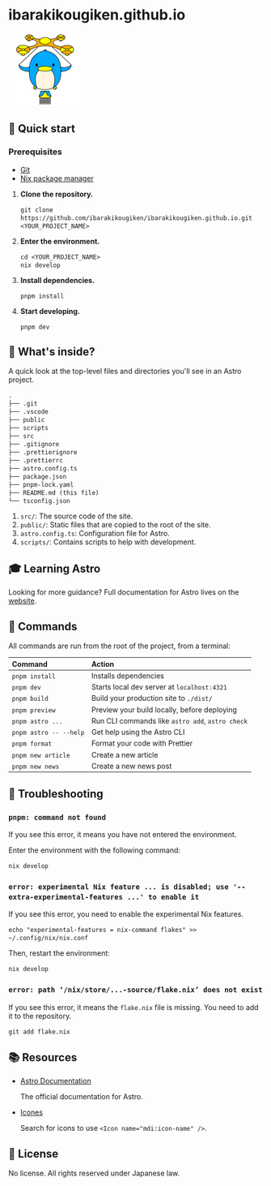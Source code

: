 # ibarakikougiken.github.io

![Icon](./src/assets/images/favicon.png)

## 🚀 Quick start

### **Prerequisites**

- [Git](https://git-scm.com/downloads)
- [Nix package manager](https://nixos.org/download.html)

1.  **Clone the repository.**

    ```shell
    git clone https://github.com/ibarakikougiken/ibarakikougiken.github.io.git <YOUR_PROJECT_NAME>
    ```

2.  **Enter the environment.**

    ```shell
    cd <YOUR_PROJECT_NAME>
    nix develop
    ```

3.  **Install dependencies.**

    ```shell
    pnpm install
    ```

4.  **Start developing.**

    ```shell
    pnpm dev
    ```

## 🧐 What's inside?

A quick look at the top-level files and directories you'll see in an Astro project.

    .
    ├── .git
    ├── .vscode
    ├── public
    ├── scripts
    ├── src
    ├── .gitignore
    ├── .prettierignore
    ├── .prettierrc
    ├── astro.config.ts
    ├── package.json
    ├── pnpm-lock.yaml
    ├── README.md (this file)
    └── tsconfig.json

1.  `src/`: The source code of the site.
2.  `public/`: Static files that are copied to the root of the site.
3.  `astro.config.ts`: Configuration file for Astro.
4.  `scripts/`: Contains scripts to help with development.

## 🎓 Learning Astro

Looking for more guidance? Full documentation for Astro lives on the [website](https://docs.astro.build/ja/).

## 🧞 Commands

All commands are run from the root of the project, from a terminal:

| Command                | Action                                           |
| :--------------------- | :----------------------------------------------- |
| `pnpm install`         | Installs dependencies                            |
| `pnpm dev`             | Starts local dev server at `localhost:4321`      |
| `pnpm build`           | Build your production site to `./dist/`          |
| `pnpm preview`         | Preview your build locally, before deploying     |
| `pnpm astro ...`       | Run CLI commands like `astro add`, `astro check` |
| `pnpm astro -- --help` | Get help using the Astro CLI                     |
| `pnpm format`          | Format your code with Prettier                   |
| `pnpm new article`     | Create a new article                             |
| `pnpm new news`        | Create a new news post                           |

## 🐛 Troubleshooting

### `pnpm: command not found`

If you see this error, it means you have not entered the environment.

Enter the environment with the following command:

```shell
nix develop
```

### `error: experimental Nix feature ... is disabled; use '--extra-experimental-features ...' to enable it`

If you see this error, you need to enable the experimental Nix features.

```shell
echo "experimental-features = nix-command flakes" >> ~/.config/nix/nix.conf
```

Then, restart the environment:

```shell
nix develop
```

### `error: path ‘/nix/store/...-source/flake.nix’ does not exist`

If you see this error, it means the `flake.nix` file is missing. You need to add it to the repository.

```shell
git add flake.nix
```

## 📚 Resources

- [Astro Documentation](https://docs.astro.build/ja/)

  The official documentation for Astro.

- [Icones](https://icones.js.org/collection/mdi)

  Search for icons to use `<Icon name="mdi:icon-name" />`.

## 📝 License

No license. All rights reserved under Japanese law.

```

```

```

```
